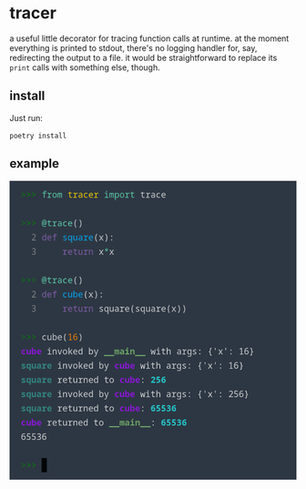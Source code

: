 # tracer

a useful little decorator for tracing function calls at runtime. at the moment everything is printed to stdout, there's no logging handler for, say, redirecting the output to a file. it would be straightforward to replace its `print` calls with something else, though.

## install

Just run:

```
poetry install
```

## example
![](etc/Screenshot_20220519_154716.png)